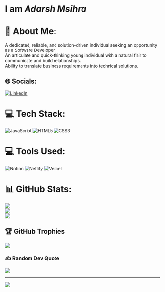 # I am *Adarsh Msihra*
# 💫 About Me:
A dedicated, reliable, and solution-driven individual seeking an opportunity as a Software Developer.<br>An articulate and quick-thinking young individual with a natural flair to communicate and build relationships. <br>Ability to translate business requirements into technical solutions.


## 🌐 Socials:
[![LinkedIn](https://img.shields.io/badge/LinkedIn-%230077B5.svg?logo=linkedin&logoColor=white)](https://linkedin.com/in/adarsh-mishra-40a47723b) 

# 💻 Tech Stack:
![JavaScript](https://img.shields.io/badge/javascript-%23323330.svg?style=flat-square&logo=javascript&logoColor=%23F7DF1E) ![HTML5](https://img.shields.io/badge/html5-%23E34F26.svg?style=flat-square&logo=html5&logoColor=white) ![CSS3](https://img.shields.io/badge/css3-%231572B6.svg?style=flat-square&logo=css3&logoColor=white)
# :computer: Tools Used:
![Notion](https://img.shields.io/badge/Notion-%23000000.svg?style=for-the-badge&logo=notion&logoColor=white) ![Netlify](https://img.shields.io/badge/netlify-%23000000.svg?style=for-the-badge&logo=netlify&logoColor=#00C7B7) ![Vercel](https://img.shields.io/badge/vercel-%23000000.svg?style=flat-square&logo=vercel&logoColor=white)
# 📊 GitHub Stats:
![](https://github-readme-stats.vercel.app/api?username=adarshmishragit&theme=blue-green&hide_border=false&include_all_commits=true&count_private=true)<br/>
![](https://github-readme-streak-stats.herokuapp.com/?user=adarshmishragit&theme=blue-green&hide_border=false)<br/>
![](https://github-readme-stats.vercel.app/api/top-langs/?username=adarshmishragit&theme=blue-green&hide_border=false&include_all_commits=true&count_private=true&layout=compact)

## 🏆 GitHub Trophies
![](https://github-profile-trophy.vercel.app/?username=adarshmishragit&theme=dracula&no-frame=false&no-bg=false&margin-w=4)

### ✍️ Random Dev Quote
![](https://quotes-github-readme.vercel.app/api?type=horizontal&theme=radical)

---
[![](https://visitcount.itsvg.in/api?id=adarshmishragit&icon=7&color=5)](https://visitcount.itsvg.in)

